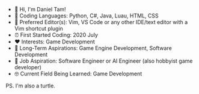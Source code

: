 - 👋 Hi, I'm Daniel Tam!
- 🔢 Coding Languages: Python, C#, Java, Luau, HTML, CSS
- 📝 Preferred Editor(s): Vim, VS Code or any other IDE/text editor with a Vim shortcut plugin
- ⏰ First Started Coding: 2020 July
- ❤️ Interests: Game Development
- 🥅 Long-Term Aspirations: Game Engine Development, Software Development
- 🎯 Job Aspiration: Software Engineer or AI Engineer (also hobbyist game developer)
- 🤓 Current Field Being Learned: Game Development

PS. I'm also a turtle.
